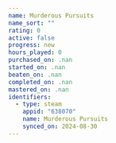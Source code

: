```yaml
---
name: Murderous Pursuits
name_sort: ""
rating: 0
active: false
progress: new
hours_played: 0
purchased_on: .nan
started_on: .nan
beaten_on: .nan
completed_on: .nan
mastered_on: .nan
identifiers:
  - type: steam
    appid: "638070"
    name: Murderous Pursuits
    synced_on: 2024-08-30
---
```


